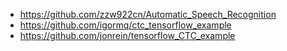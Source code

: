 - https://github.com/zzw922cn/Automatic_Speech_Recognition
- https://github.com/igormq/ctc_tensorflow_example
- https://github.com/jonrein/tensorflow_CTC_example
